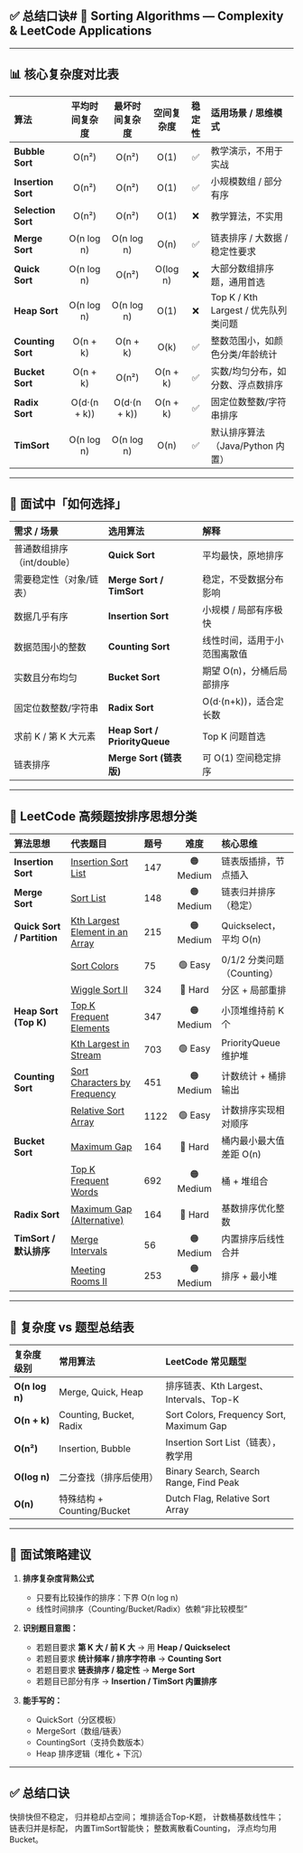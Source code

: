 ## ✅ 总结口诀# 🧮 Sorting Algorithms — Complexity & LeetCode Applications

---

## 📊 核心复杂度对比表

| 算法 | 平均时间复杂度 | 最坏时间复杂度 | 空间复杂度 | 稳定性 | 适用场景 / 思维模式 |
|:--|:--:|:--:|:--:|:--:|:--|
| **Bubble Sort** | O(n²) | O(n²) | O(1) | ✅ | 教学演示，不用于实战 |
| **Insertion Sort** | O(n²) | O(n²) | O(1) | ✅ | 小规模数组 / 部分有序 |
| **Selection Sort** | O(n²) | O(n²) | O(1) | ❌ | 教学算法，不实用 |
| **Merge Sort** | O(n log n) | O(n log n) | O(n) | ✅ | 链表排序 / 大数据 / 稳定性要求 |
| **Quick Sort** | O(n log n) | O(n²) | O(log n) | ❌ | 大部分数组排序题，通用首选 |
| **Heap Sort** | O(n log n) | O(n log n) | O(1) | ❌ | Top K / Kth Largest / 优先队列类问题 |
| **Counting Sort** | O(n + k) | O(n + k) | O(k) | ✅ | 整数范围小，如颜色分类/年龄统计 |
| **Bucket Sort** | O(n + k) | O(n²) | O(n + k) | ✅ | 实数/均匀分布，如分数、浮点数排序 |
| **Radix Sort** | O(d·(n + k)) | O(d·(n + k)) | O(n + k) | ✅ | 固定位数整数/字符串排序 |
| **TimSort** | O(n log n) | O(n log n) | O(n) | ✅ | 默认排序算法（Java/Python 内置） |

---

## 🧠 面试中「如何选择」

| 需求 / 场景 | 选用算法 | 解释 |
|:--|:--|:--|
| 普通数组排序（int/double） | **Quick Sort** | 平均最快，原地排序 |
| 需要稳定性（对象/链表） | **Merge Sort / TimSort** | 稳定，不受数据分布影响 |
| 数据几乎有序 | **Insertion Sort** | 小规模 / 局部有序极快 |
| 数据范围小的整数 | **Counting Sort** | 线性时间，适用于小范围离散值 |
| 实数且分布均匀 | **Bucket Sort** | 期望 O(n)，分桶后局部排序 |
| 固定位数整数/字符串 | **Radix Sort** | O(d·(n+k))，适合定长数 |
| 求前 K / 第 K 大元素 | **Heap Sort / PriorityQueue** | Top K 问题首选 |
| 链表排序 | **Merge Sort (链表版)** | 可 O(1) 空间稳定排序 |

---

## 🧩 LeetCode 高频题按排序思想分类

| 算法思想 | 代表题目 | 题号 | 难度 | 核心思维 |
|:--|:--|:--|:--:|:--|
| **Insertion Sort** | [Insertion Sort List](https://leetcode.com/problems/insertion-sort-list/) | 147 | 🟠 Medium | 链表版插排，节点插入 |
| **Merge Sort** | [Sort List](https://leetcode.com/problems/sort-list/) | 148 | 🟠 Medium | 链表归并排序（稳定） |
| **Quick Sort / Partition** | [Kth Largest Element in an Array](https://leetcode.com/problems/kth-largest-element-in-an-array/) | 215 | 🟠 Medium | Quickselect，平均 O(n) |
| | [Sort Colors](https://leetcode.com/problems/sort-colors/) | 75 | 🟢 Easy | 0/1/2 分类问题（Counting） |
| | [Wiggle Sort II](https://leetcode.com/problems/wiggle-sort-ii/) | 324 | 🔴 Hard | 分区 + 局部重排 |
| **Heap Sort (Top K)** | [Top K Frequent Elements](https://leetcode.com/problems/top-k-frequent-elements/) | 347 | 🟠 Medium | 小顶堆维持前 K 个 |
| | [Kth Largest in Stream](https://leetcode.com/problems/kth-largest-element-in-a-stream/) | 703 | 🟢 Easy | PriorityQueue 维护堆 |
| **Counting Sort** | [Sort Characters by Frequency](https://leetcode.com/problems/sort-characters-by-frequency/) | 451 | 🟠 Medium | 计数统计 + 桶排输出 |
| | [Relative Sort Array](https://leetcode.com/problems/relative-sort-array/) | 1122 | 🟢 Easy | 计数排序实现相对顺序 |
| **Bucket Sort** | [Maximum Gap](https://leetcode.com/problems/maximum-gap/) | 164 | 🔴 Hard | 桶内最小最大值差距 O(n) |
| | [Top K Frequent Words](https://leetcode.com/problems/top-k-frequent-words/) | 692 | 🟠 Medium | 桶 + 堆组合 |
| **Radix Sort** | [Maximum Gap (Alternative)](https://leetcode.com/problems/maximum-gap/) | 164 | 🔴 Hard | 基数排序优化整数 |
| **TimSort / 默认排序** | [Merge Intervals](https://leetcode.com/problems/merge-intervals/) | 56 | 🟠 Medium | 内置排序后线性合并 |
| | [Meeting Rooms II](https://leetcode.com/problems/meeting-rooms-ii/) | 253 | 🟠 Medium | 排序 + 最小堆 |

---

## 📘 复杂度 vs 题型总结表

| 复杂度级别 | 常用算法 | LeetCode 常见题型 |
|:--|:--|:--|
| **O(n log n)** | Merge, Quick, Heap | 排序链表、Kth Largest、Intervals、Top-K |
| **O(n + k)** | Counting, Bucket, Radix | Sort Colors, Frequency Sort, Maximum Gap |
| **O(n²)** | Insertion, Bubble | Insertion Sort List（链表），教学用 |
| **O(log n)** | 二分查找（排序后使用） | Binary Search, Search Range, Find Peak |
| **O(n)** | 特殊结构 + Counting/Bucket | Dutch Flag, Relative Sort Array |

---

## 🎯 面试策略建议

1. **排序复杂度背熟公式**  
   - 只要有比较操作的排序：下界 O(n log n)  
   - 线性时间排序（Counting/Bucket/Radix）依赖“非比较模型”  

2. **识别题目意图：**
   - 若题目要求 **第 K 大 / 前 K 大** → 用 **Heap / Quickselect**
   - 若题目要求 **统计频率 / 排序字符串** → **Counting Sort**
   - 若题目要求 **链表排序 / 稳定性** → **Merge Sort**
   - 若题目已部分有序 → **Insertion / TimSort 内置排序**

3. **能手写的：**
   - QuickSort（分区模板）
   - MergeSort（数组/链表）
   - CountingSort（支持负数版本）
   - Heap 排序逻辑（堆化 + 下沉）

---

## ✅ 总结口诀

快排快但不稳定，
归并稳却占空间；
堆排适合Top-K题，
计数桶基数线性牛；
链表归并是标配，
内置TimSort智能快；
整数离散看Counting，
浮点均匀用Bucket。
